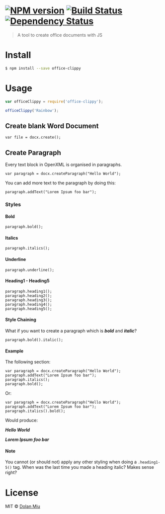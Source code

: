 #  [![NPM version][npm-image]][npm-url] [![Build Status][travis-image]][travis-url] [![Dependency Status][daviddm-image]][daviddm-url]

> A tool to create office documents with JS


# Install

```sh
$ npm install --save office-clippy
```


# Usage

```js
var officeClippy = require('office-clippy');

officeClippy('Rainbow');
```
## Create blank Word Document
```
var file = docx.create();
```

## Create Paragraph
Every text block in OpenXML is organised in paragraphs.
```
var paragraph = docx.createParagraph("Hello World");
```
You can add more text to the paragraph by doing this:
```
paragraph.addText("Lorem Ipsum foo bar");
```
### Styles
#### Bold
```
paragraph.bold();
```
#### Italics
```
paragraph.italics();
```

#### Underline
```
paragraph.underline();
```

#### Heading1 - Heading5
```
paragraph.heading1();
paragraph.heading2();
paragraph.heading3();
paragraph.heading4();
paragraph.heading5();
```

#### Style Chaining
What if you want to create a paragraph which is ***bold*** and ***italic***?
```
paragraph.bold().italic();
```

#### Example
The following section:
```
var paragraph = docx.createParagraph("Hello World");
paragraph.addText("Lorem Ipsum foo bar");
paragraph.italics();
paragraph.bold();
```

Or:
```
var paragraph = docx.createParagraph("Hello World");
paragraph.addText("Lorem Ipsum foo bar");
paragraph.italics().bold();
```
Would produce:

***Hello World***

***Lorem Ipsum foo bar***

#### Note
You cannot (or should not) apply any other styling when doing a ```.heading1-5()``` tag. When was the last time you made a heading italic? Makes sense right?
# License

MIT © [Dolan Miu](http://dolan.bio)


[npm-image]: https://badge.fury.io/js/office-clippy.svg
[npm-url]: https://npmjs.org/package/office-clippy
[travis-image]: https://travis-ci.org/dolanmiu/office-clippy.svg?branch=master
[travis-url]: https://travis-ci.org/dolanmiu/office-clippy
[daviddm-image]: https://david-dm.org/dolanmiu/office-clippy.svg?theme=shields.io
[daviddm-url]: https://david-dm.org/dolanmiu/office-clippy
